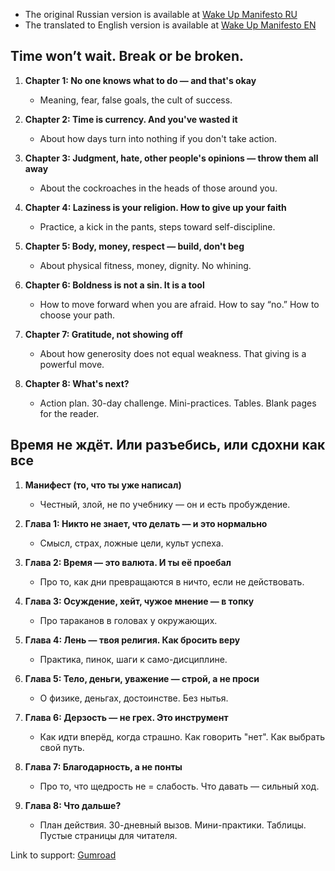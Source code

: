 * The original Russian version is available at [Wake Up Manifesto RU](https://github.com/lyarov22/wake-up-manifesto/wake-up-manifesto-ru.md)
* The translated to English version is available at [Wake Up Manifesto EN](https://github.com/lyarov22/wake-up-manifesto/wake-up-manifesto-en.md)

## Time won’t wait. Break or be broken.
1. **Chapter 1: No one knows what to do — and that's okay**
    - Meaning, fear, false goals, the cult of success.
    
2. **Chapter 2: Time is currency. And you've wasted it**
    - About how days turn into nothing if you don't take action.
    
3. **Chapter 3: Judgment, hate, other people's opinions — throw them all away**
    - About the cockroaches in the heads of those around you.
    
4. **Chapter 4: Laziness is your religion. How to give up your faith**
    - Practice, a kick in the pants, steps toward self-discipline.
    
5. **Chapter 5: Body, money, respect — build, don't beg**
    - About physical fitness, money, dignity. No whining.
    
6. **Chapter 6: Boldness is not a sin. It is a tool**
    - How to move forward when you are afraid. How to say “no.” How to choose your path.

7. **Chapter 7: Gratitude, not showing off**
    - About how generosity does not equal weakness. That giving is a powerful move.

8. **Chapter 8: What's next?**
	- Action plan. 30-day challenge. Mini-practices. Tables. Blank pages for the reader.


## Время не ждёт. Или разъебись, или сдохни как все

1. **Манифест (то, что ты уже написал)**
    - Честный, злой, не по учебнику — он и есть пробуждение.
        
2. **Глава 1: Никто не знает, что делать — и это нормально**
    - Смысл, страх, ложные цели, культ успеха.
        
3. **Глава 2: Время — это валюта. И ты её проебал**
    - Про то, как дни превращаются в ничто, если не действовать.
        
4. **Глава 3: Осуждение, хейт, чужое мнение — в топку**
    - Про тараканов в головах у окружающих.
        
5. **Глава 4: Лень — твоя религия. Как бросить веру**
    - Практика, пинок, шаги к само-дисциплине.
        
6. **Глава 5: Тело, деньги, уважение — строй, а не проси**
    - О физике, деньгах, достоинстве. Без нытья.
        
7. **Глава 6: Дерзость — не грех. Это инструмент**
    - Как идти вперёд, когда страшно. Как говорить "нет". Как выбрать свой путь.
        
8. **Глава 7: Благодарность, а не понты**
    - Про то, что щедрость не = слабость. Что давать — сильный ход.
        
9. **Глава 8: Что дальше?**
    - План действия. 30-дневный вызов. Мини-практики. Таблицы. Пустые страницы для читателя.

Link to support: [Gumroad](https://dyudyafed.gumroad.com/l/wake-up-manifesto)